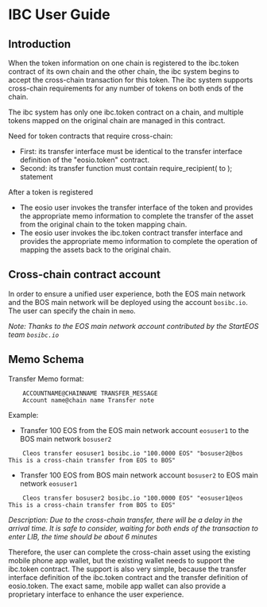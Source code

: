# IBC User Guide
## Introduction

When the token information on one chain is registered to the ibc.token contract of its own chain and the other chain, the ibc system begins to accept the cross-chain transaction for this token. The ibc system supports cross-chain requirements for any number of tokens on both ends of the chain.

The ibc system has only one ibc.token contract on a chain, and multiple tokens mapped on the original chain are managed in this contract.

Need for token contracts that require cross-chain:
- First: its transfer interface must be identical to the transfer interface definition of the "eosio.token" contract.
- Second: its transfer function must contain require_recipient( to ); statement

After a token is registered
- The eosio user invokes the transfer interface of the token and provides the appropriate memo information to complete the transfer of the asset from the original chain to the token mapping chain.
- The eosio user invokes the ibc.token contract transfer interface and provides the appropriate memo information to complete the operation of mapping the assets back to the original chain.

## Cross-chain contract account

In order to ensure a unified user experience, both the EOS main network and the BOS main network will be deployed using the account `bosibc.io`. The user can specify the chain in `memo`.

*Note: Thanks to the EOS main network account contributed by the StartEOS team `bosibc.io`*


## Memo Schema

Transfer Memo format:
```
    ACCOUNTNAME@CHAINNAME TRANSFER_MESSAGE
    Account name@chain name Transfer note
```

Example:

- Transfer 100 EOS from the EOS main network account `eosuser1` to the BOS main network `bosuser2`
```
    Cleos transfer eosuser1 bosibc.io "100.0000 EOS" "bosuser2@bos This is a cross-chain transfer from EOS to BOS"
```

- Transfer 100 EOS from BOS main network account `bosuser2` to EOS main network `eosuser1`
```
    Cleos transfer bosuser2 bosibc.io "100.0000 EOS" "eosuser1@eos This is a cross-chain transfer from BOS to EOS"
```

*Description: Due to the cross-chain transfer, there will be a delay in the arrival time. It is safe to consider, waiting for both ends of the transaction to enter LIB, the time should be about 6 minutes*


Therefore, the user can complete the cross-chain asset using the existing mobile phone app wallet, but the existing wallet needs to support the ibc.token contract. The support is also very simple, because the transfer interface definition of the ibc.token contract and the transfer definition of eosio.token. The exact same, mobile app wallet can also provide a proprietary interface to enhance the user experience.
